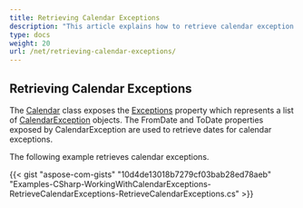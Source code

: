 ```yaml
---
title: Retrieving Calendar Exceptions
description: "This article explains how to retrieve calendar exception data using Aspose.Tasks for .NET."
type: docs
weight: 20
url: /net/retrieving-calendar-exceptions/
---
```


## **Retrieving Calendar Exceptions**
The [Calendar](https://apireference.aspose.com/tasks/net/aspose.tasks/calendar) class exposes the [Exceptions](https://apireference.aspose.com/tasks/net/aspose.tasks/calendar/properties/exceptions) property which represents a list of [CalendarException](https://apireference.aspose.com/tasks/net/aspose.tasks/calendarexception) objects. The FromDate and ToDate properties exposed by CalendarException are used to retrieve dates for calendar exceptions.

The following example retrieves calendar exceptions.

{{< gist "aspose-com-gists" "10d4de13018b7279cf03bab28ed78aeb" "Examples-CSharp-WorkingWithCalendarExceptions-RetrieveCalendarExceptions-RetrieveCalendarExceptions.cs" >}}
